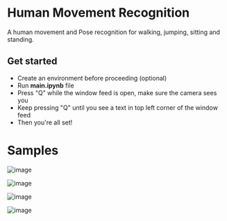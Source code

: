 # Human Movement Recognition
  A human movement and Pose recognition for walking, jumping, sitting and standing.

## Get started
  -  Create an environment before proceeding (optional)
  -  Run **main.ipynb** file
  - Press "Q" while the window feed is open, make sure the camera sees you
  - Keep pressing "Q" until you see a text in top left corner of the window feed
  - Then you're all set!

# Samples

  ![image](https://github.com/user-attachments/assets/607f5cc5-180c-44f8-8eeb-1dcd24254fb4)
  
  ![image](https://github.com/user-attachments/assets/7cea3a7d-0f73-49f8-8ed9-1371ebf8ea6a)
  
  ![image](https://github.com/user-attachments/assets/38e92401-4bdd-4ead-a3ad-fc715497ab6d)
  
  ![image](https://github.com/user-attachments/assets/2238c371-f50b-47d0-af72-f8ab2f85f7b3)



